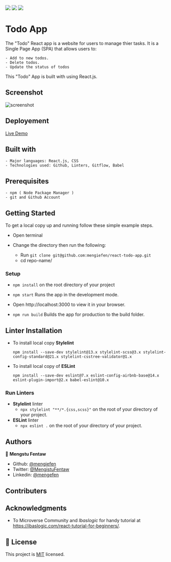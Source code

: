 ![](https://img.shields.io/badge/Microverse-blueviolet) ![](https://img.shields.io/badge/MENGSTU-FENTAW-success) [![](https://img.shields.io/badge/LIVE-DEMO-blue)](https://mengiefen.github.io/react-todo-app/)

# Todo App

The "Todo" React app is a website for users to manage thier tasks. It is a Single Page App (SPA) that allows users to:

    - Add to new todos.
    - Delete todos.
    - Update the status of todos    

This "Todo" App is built with using React.js.

## Screenshot

![screenshot]()


## Deployement

  [Live Demo](https://mengiefen.github.io/react-todo-app/)

## Built with

    - Major languages: React.js, CSS
    - Technologies used: Github, Linters, Gitflow, Babel

## Prerequisites

    - npm ( Node Package Manager )
    - git and Github Account

## Getting Started

To get a local copy up and running follow these simple example steps.

- Open terminal
- Change the directory then run the following:

  - Run `git clone git@github.com:mengiefen/react-todo-app.git`
  - cd repo-name/

### Setup

- `npm install` on the root directory of your project

- `npm start` Runs the app in the development mode.
- Open http://localhost:3000 to view it in your browser.
- `npm run build` Builds the app for production to the build folder.

## Linter Installation

- To install local copy **Stylelint**

  `npm install --save-dev stylelint@13.x stylelint-scss@3.x stylelint-config-standard@21.x stylelint-csstree-validator@1.x`

- To install local copy of **ESLint**

  `npm install --save-dev eslint@7.x eslint-config-airbnb-base@14.x eslint-plugin-import@2.x babel-eslint@10.x`

### Run Linters

- **Stylelint** linter
  - `npx stylelint "**/*.{css,scss}"` on the root of your directory of your project.
- **ESLint** linter
  - `npx eslint .` on the root of your directory of your project.

## Authors

👤 **Mengstu Fentaw**

- Github: [@mengiefen](https://github.com/mengiefen)
- Twitter: [@MengistuFentaw](https://twitter.com/MengistuFentaw)
- Linkedin: [@mengefen](https://www.linkedin.com/in/mengefen/)

## Contributers

## Acknowledgments

- To Microverse Community and *Ibaslogic* for handy tutorial at https://ibaslogic.com/react-tutorial-for-beginners/.

## 📝 License

This project is [MIT](./MIT.md) licensed.
